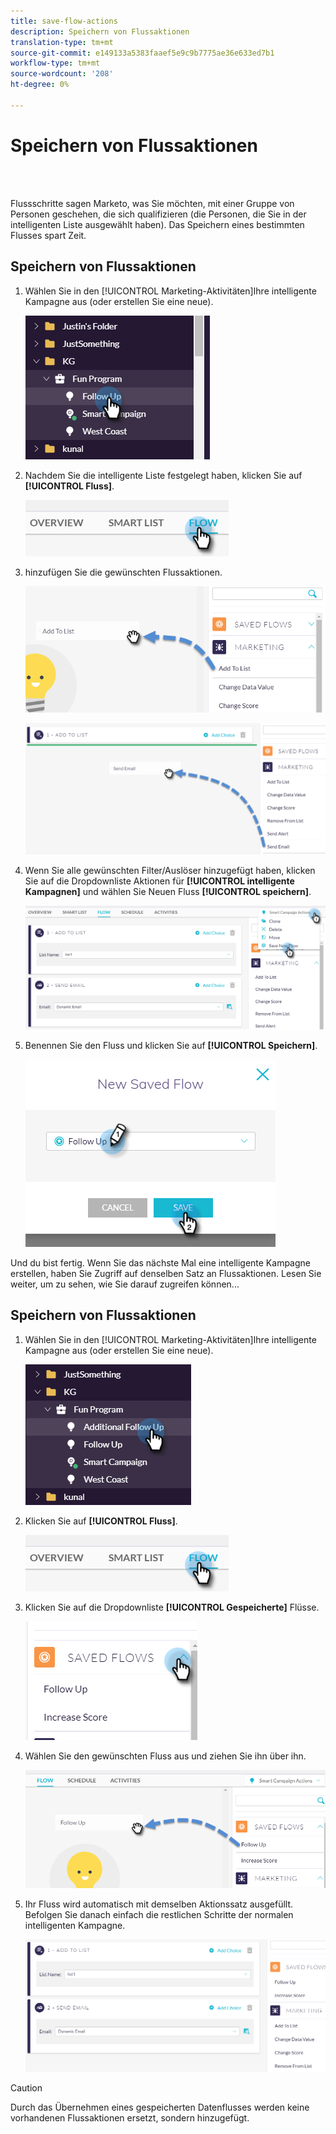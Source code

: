 ```yaml
---
title: save-flow-actions
description: Speichern von Flussaktionen
translation-type: tm+mt
source-git-commit: e149133a5383faaef5e9c9b7775ae36e633ed7b1
workflow-type: tm+mt
source-wordcount: '208'
ht-degree: 0%

---
```



# Speichern von Flussaktionen

<br> 

Flussschritte sagen Marketo, was Sie möchten, mit einer Gruppe von Personen geschehen, die sich qualifizieren (die Personen, die Sie in der intelligenten Liste ausgewählt haben). Das Speichern eines bestimmten Flusses spart Zeit.

## Speichern von Flussaktionen

1. Wählen Sie in den [!UICONTROL Marketing-Aktivitäten]Ihre intelligente Kampagne aus (oder erstellen Sie eine neue).

   ![Bild eins](/help/sky/assets/smart-lists-and-static-lists/save-flow-actions/save-flow-actions-1.png)

1. Nachdem Sie die intelligente Liste festgelegt haben, klicken Sie auf **[!UICONTROL Fluss]**.

   ![Bild zwei](/help/sky/assets/smart-lists-and-static-lists/save-flow-actions/save-flow-actions-2.png)

1. hinzufügen Sie die gewünschten Flussaktionen.

   ![Bild drei](/help/sky/assets/smart-lists-and-static-lists/save-flow-actions/save-flow-actions-3.png)

   ![Bild vier](/help/sky/assets/smart-lists-and-static-lists/save-flow-actions/save-flow-actions-4.png)

1. Wenn Sie alle gewünschten Filter/Auslöser hinzugefügt haben, klicken Sie auf die Dropdownliste Aktionen für **[!UICONTROL intelligente Kampagnen]** und wählen Sie Neuen Fluss **[!UICONTROL speichern]**.

   ![Bild fünf](/help/sky/assets/smart-lists-and-static-lists/save-flow-actions/save-flow-actions-5.png)

1. Benennen Sie den Fluss und klicken Sie auf **[!UICONTROL Speichern]**.

   ![Bild sechs](/help/sky/assets/smart-lists-and-static-lists/save-flow-actions/save-flow-actions-6.png)

Und du bist fertig. Wenn Sie das nächste Mal eine intelligente Kampagne erstellen, haben Sie Zugriff auf denselben Satz an Flussaktionen. Lesen Sie weiter, um zu sehen, wie Sie darauf zugreifen können...

## Speichern von Flussaktionen

1. Wählen Sie in den [!UICONTROL Marketing-Aktivitäten]Ihre intelligente Kampagne aus (oder erstellen Sie eine neue).

   ![Bild sieben](/help/sky/assets/smart-lists-and-static-lists/save-flow-actions/save-flow-actions-7.png)

1. Klicken Sie auf **[!UICONTROL Fluss]**.

   ![Bild acht](/help/sky/assets/smart-lists-and-static-lists/save-flow-actions/save-flow-actions-8.png)

1. Klicken Sie auf die Dropdownliste **[!UICONTROL Gespeicherte]** Flüsse.

   ![Bild neun](/help/sky/assets/smart-lists-and-static-lists/save-flow-actions/save-flow-actions-9.png)

1. Wählen Sie den gewünschten Fluss aus und ziehen Sie ihn über ihn.

   ![Bild 1](/help/sky/assets/smart-lists-and-static-lists/save-flow-actions/save-flow-actions-10.png)

1. Ihr Fluss wird automatisch mit demselben Aktionssatz ausgefüllt. Befolgen Sie danach einfach die restlichen Schritte der normalen intelligenten Kampagne.

   ![Bild 1](/help/sky/assets/smart-lists-and-static-lists/save-flow-actions/save-flow-actions-11.png)

>[!CAUTION]
>
>Durch das Übernehmen eines gespeicherten Datenflusses werden keine vorhandenen Flussaktionen ersetzt, sondern hinzugefügt.
